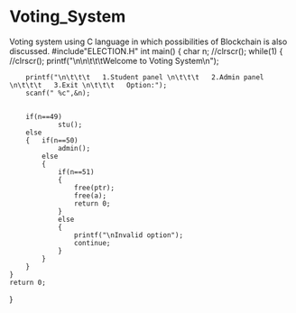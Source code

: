# Voting_System
Voting system using C language in which possibilities of Blockchain is also discussed.
#include"ELECTION.H"
int main()
{
	char n;
	//clrscr();
	while(1)
	{
		//clrscr();
		printf("\n\n\t\t\tWelcome to Voting System\n");

		printf("\n\t\t\t   1.Student panel \n\t\t\t   2.Admin panel \n\t\t\t   3.Exit \n\t\t\t   Option:");
		scanf(" %c",&n);


		if(n==49)
				stu();
		else
		{	if(n==50)
				admin();
			else
			{
				if(n==51)
				{
					free(ptr);
					free(a);
					return 0;
				}
				else
				{
					printf("\nInvalid option");
					continue;
				}
			}
		}
	}
	return 0;
}
